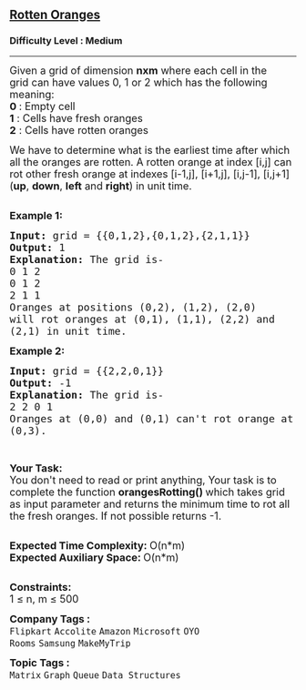 <h2><a href="https://www.geeksforgeeks.org/problems/rotten-oranges2536/1?page=5&difficulty=Medium&status=unsolved&sortBy=submissions">Rotten Oranges</a></h2><h3>Difficulty Level : Medium</h3><hr><div class="problems_problem_content__Xm_eO"><p><span style="font-size: 18px;">Given a grid&nbsp;of dimension <strong>nxm</strong>&nbsp;where each cell in the grid&nbsp;can have values 0, 1 or 2 which has the following meaning:</span><br><span style="font-size: 18px;"><strong>0 </strong>: Empty cell </span><br><span style="font-size: 18px;"><strong>1</strong> : Cells have fresh oranges </span><br><span style="font-size: 18px;"><strong>2</strong> : Cells have rotten oranges </span></p>
<p><span style="font-size: 18px;">We have to determine what is the earliest time after which all the oranges are rotten. A rotten orange at index [i,j] can rot other fresh orange at indexes [i-1,j], [i+1,j], [i,j-1], [i,j+1] (<strong>up</strong>, <strong>down</strong>, <strong>left</strong> and <strong>right</strong>) in unit time.&nbsp;</span><br>&nbsp;</p>
<p><span style="font-size: 18px;"><strong>Example 1:</strong></span></p>
<pre><span style="font-size: 18px;"><strong>Input: </strong>grid = {{0,1,2},{0,1,2},{2,1,1}}
<strong>Output: </strong>1
<strong>Explanation: </strong>The grid is-
0 1 2
0 1 2
2 1 1
Oranges at positions (0,2), (1,2), (2,0)
will rot oranges at (0,1), (1,1), (2,2) and 
(2,1) in unit time.</span>
</pre>
<p><span style="font-size: 18px;"><strong>Example 2:</strong></span></p>
<pre><span style="font-size: 18px;"><strong>Input: </strong>grid = {{2,2,0,1}}
<strong>Output: </strong>-1
<strong>Explanation: </strong>The grid is-
2 2 0 1
Oranges at (0,0) and (0,1) can't rot orange at
(0,3).</span>
</pre>
<p>&nbsp;</p>
<p><span style="font-size: 18px;"><strong>Your Task:</strong><br>You don't need to read or print anything, Your task is to complete the function&nbsp;<strong>orangesRotting()&nbsp;</strong>which takes grid as input parameter and returns the minimum time to rot all the fresh oranges. If not possible returns -1.</span><br>&nbsp;</p>
<p><span style="font-size: 18px;"><strong>Expected Time Complexity:&nbsp;</strong>O(n*m)<br><strong>Expected Auxiliary Space:&nbsp;</strong>O(n*m)</span><br>&nbsp;</p>
<p><span style="font-size: 18px;"><strong>Constraints:</strong><br>1 ≤ n, m ≤ 500</span></p></div><p><span style=font-size:18px><strong>Company Tags : </strong><br><code>Flipkart</code>&nbsp;<code>Accolite</code>&nbsp;<code>Amazon</code>&nbsp;<code>Microsoft</code>&nbsp;<code>OYO Rooms</code>&nbsp;<code>Samsung</code>&nbsp;<code>MakeMyTrip</code>&nbsp;<br><p><span style=font-size:18px><strong>Topic Tags : </strong><br><code>Matrix</code>&nbsp;<code>Graph</code>&nbsp;<code>Queue</code>&nbsp;<code>Data Structures</code>&nbsp;